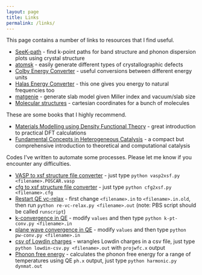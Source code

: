 ```yaml
---
layout: page
title: Links
permalink: /links/
---
```


This page contains a number of links to resources that I find useful.

* [SeeK-path](https://www.materialscloud.org/work/tools/seekpath) - find k-point paths for band structure and phonon dispersion plots using crystal structure  
* [atomsk](http://atomsk.univ-lille1.fr/index.php) - easily generate different types of crystallographic defects  
* [Colby Energy Converter](http://www.colby.edu/chemistry/PChem/Hartree.html) - useful conversions between different energy units  
* [Halas Energy Converter](http://halas.rice.edu/conversions) - this one gives you energy to natural frequencies too  
* [matgenie](http://matgenie.materialsvirtuallab.org/) - generate slab model given Miller index and vacuum/slab size  
* [Molecular structures](http://www.cse.anl.gov/OldCHMwebsiteContent/compmat/g2-97_cart_neut.txt) - cartesian coordinates for a bunch of molecules
  
These are some books that I highly recommend.
  
* [Materials Modelling using Density Functional Theory](https://www.amazon.com/Materials-Modelling-Density-Functional-Theory/dp/0199662444) - great introduction to practical DFT calculations  
* [Fundamental Concepts in Heterogeneous Catalysis](https://onlinelibrary.wiley.com/doi/book/10.1002/9781118892114) - a compact but comprehensive introduction to theoretical and computational catalysis  
  
Codes I've written to automate some processes. Please let me know if you encounter any difficulties.
  
* [VASP to xsf structure file converter](https://github.com/rwexler/tools/blob/master/structure/vasp2xsf.py) - just type `python vasp2xsf.py <filename>.POSCAR.vasp`  
* [cfg to xsf structure file converter](https://github.com/rwexler/tools/blob/master/structure/cfg2xsf.py) - just type `python cfg2xsf.py <filename>.cfg`  
* [Restart QE vc-relax](https://github.com/rwexler/tools/blob/master/qe/re-vc-relax.py) - first change `<filename>.in` to `<filename>.in.old`, then run `python re-vc-relax.py <filename>.out` (note: PBS script should be called `runscript`)
* [k-convergence in QE](https://github.com/rwexler/tools/blob/master/qe/k-pt-conv.py) - modify `values` and then type `python k-pt-conv.py <filename>.in`
* [plane wave convergence in QE](https://github.com/rwexler/tools/blob/master/qe/pw-conv.py) - modify `values` and then type `python pw-conv.py <filename>.in`
* [csv of Lowdin charges](https://github.com/rwexler/tools/blob/master/qe/lowdin-csv.py) - wrangles Lowdin charges in a csv file, just type `python lowdin-csv.py <filename>.out` with `projwfc.x` output
* [Phonon free energy](https://github.com/rwexler/tools/blob/master/phonons/harmonic.py) - calculates the phonon free energy for a range of temperatures using QE `ph.x` output, just type `python harmonic.py dynmat.out`
